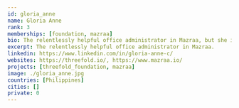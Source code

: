 ```yaml
---
id: gloria_anne
name: Gloria Anne
rank: 3
memberships: [foundation, mazraa]
bio: The relentlessly helpful office administrator in Mazraa, but she is also like a bookkeeper. Admin & Bookkeeping fell in love with Threefold The feeling of contributing to something larger than myself... very significant.
excerpt: The relentlessly helpful office administrator in Mazraa.
linkedin: https://www.linkedin.com/in/gloria-anne-c/
websites: https://threefold.io/, https://www.mazraa.io/
projects: [threefold_foundation, mazraa]
image: ./gloria_anne.jpg
countries: [Philippines]
cities: []
private: 0
---
```

